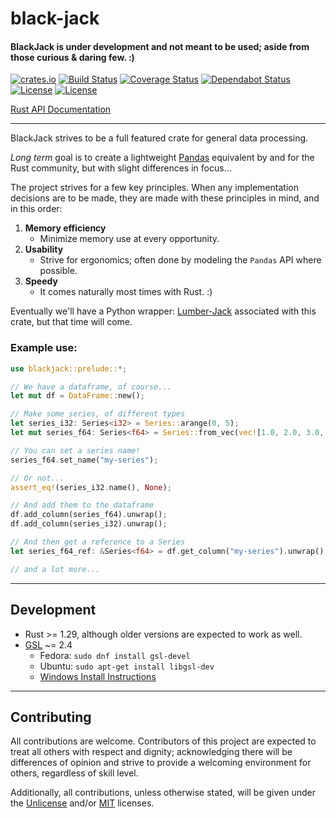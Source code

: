 # black-jack

#### BlackJack is under development and not meant to be used; aside from those curious & daring few. :)

[![crates.io](http://meritbadge.herokuapp.com/black-jack)](https://crates.io/crates/black-jack) 
[![Build Status](https://travis-ci.com/milesgranger/black-jack.svg?branch=master)](https://travis-ci.com/milesgranger/black-jack) 
[![Coverage Status](https://coveralls.io/repos/github/milesgranger/black-jack/badge.svg?branch=master)](https://coveralls.io/github/milesgranger/black-jack?branch=master)
[![Dependabot Status](https://api.dependabot.com/badges/status?host=github&repo=milesgranger/black-jack)](https://dependabot.com)
[![License](https://img.shields.io/badge/license-Unlicense-green.svg)](http://unlicense.org/)
[![License](https://img.shields.io/badge/license-MIT-green.svg)](https://en.wikipedia.org/wiki/MIT_License)  



[Rust API Documentation](https://docs.rs/black-jack)

---

BlackJack strives to be a full featured crate for general data processing.


_Long term_ goal is to create a lightweight [Pandas](https://pandas.pydata.org/) equivalent
by and for the Rust community, but with slight differences in focus...


The project strives for a few key principles. When any implementation decisions are to be made,
they are made with these principles in mind, and in this order:
1. **Memory efficiency**
    - Minimize memory use at every opportunity.
2. **Usability**
    - Strive for ergonomics; often done by modeling the `Pandas` API where possible.
3. **Speedy**
    - It comes naturally most times with Rust. :)


Eventually we'll have a Python wrapper: [Lumber-Jack](https://github.com/milesgranger/lumber-jack)
associated with this crate, but that time will come.

### Example use:

```rust
use blackjack::prelude::*;

// We have a dataframe, of course...
let mut df = DataFrame::new();

// Make some series, of different types
let series_i32: Series<i32> = Series::arange(0, 5);
let mut series_f64: Series<f64> = Series::from_vec(vec![1.0, 2.0, 3.0, 4.0, 5.0]);

// You can set a series name!
series_f64.set_name("my-series");

// Or not... 
assert_eq!(series_i32.name(), None);

// And add them to the dataframe
df.add_column(series_f64).unwrap();
df.add_column(series_i32).unwrap();

// And then get a reference to a Series
let series_f64_ref: &Series<f64> = df.get_column("my-series").unwrap();

// and a lot more...
```
---

## Development

- Rust >= 1.29, although older versions are expected to work as well.
- [GSL](https://www.gnu.org/software/gsl/) ~= 2.4
    - Fedora: `sudo dnf install gsl-devel`
    - Ubuntu: `sudo apt-get install libgsl-dev`
    - [Windows Install Instructions](https://www.gnu.org/software/gsl/extras/native_win_builds.html)

---

## Contributing

All contributions are welcome. Contributors of this project are expected to treat all
others with respect and dignity; acknowledging there will be differences of opinion
and strive to provide a welcoming environment for others, regardless of skill level.

Additionally, all contributions, unless otherwise stated, will be given under the [Unlicense](http://unlicense.org/) 
and/or [MIT](https://en.wikipedia.org/wiki/MIT_License) licenses.
